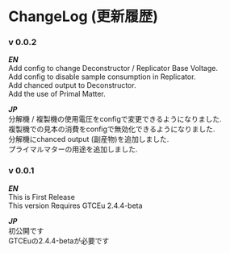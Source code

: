 # ChangeLog (更新履歴)
### v 0.0.2
**_EN_**<br>
Add config to change Deconstructor / Replicator Base Voltage.<br>
Add config to disable sample consumption in Replicator.<br>
Add chanced output to Deconstructor.<br>
Add the use of Primal Matter.<br>

**_JP_**<br>
分解機 / 複製機の使用電圧をconfigで変更できるようになりました.<br>
複製機での見本の消費をconfigで無効化できるようになりました.<br>
分解機にchanced output (副産物)を追加しました.<br>
プライマルマターの用途を追加しました.<br>

### v 0.0.1
**_EN_**<br>
This is First Release <br>
This version Requires GTCEu 2.4.4-beta <br>

**_JP_**<br>
初公開です <br>
GTCEuの2.4.4-betaが必要です <br>